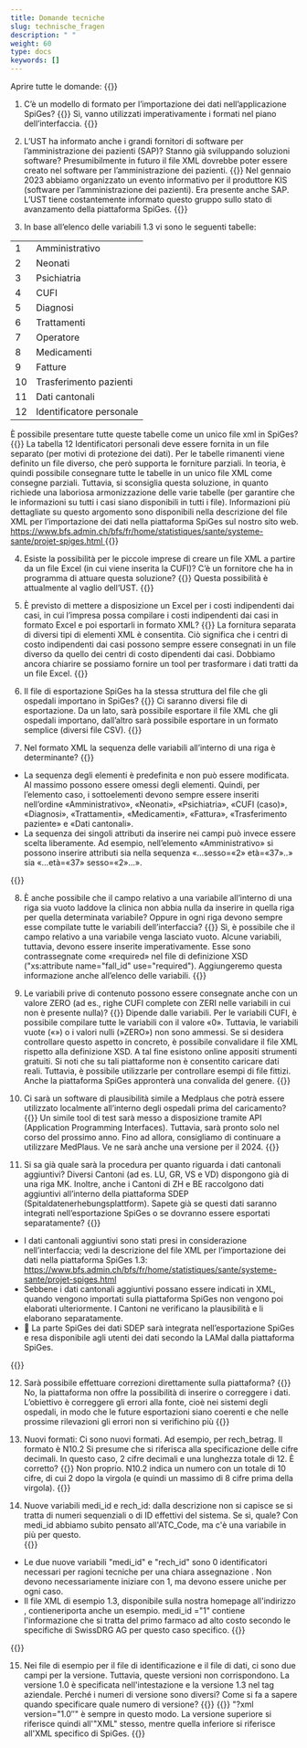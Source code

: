 ```yaml
---
title: Domande tecniche 
slug: technische_fragen
description: " "
weight: 60
type: docs
keywords: []
---
```


Aprire tutte le domande: {{<collapsibleGroupCommand groupId="technische_fragen">}}

1. C’è un modello di formato per l’importazione dei dati nell’applicazione SpiGes?
{{<collapsibleBlock groupId="technische_fragen">}}
Sì, vanno utilizzati imperativamente i formati nel piano dell’interfaccia. 
{{</collapsibleBlock>}}

2. L’UST ha informato anche i grandi fornitori di software per l’amministrazione dei pazienti (SAP)? Stanno già sviluppando soluzioni software? Presumibilmente in futuro il file XML dovrebbe poter essere creato nel software per l’amministrazione dei pazienti.
{{<collapsibleBlock groupId="technische_fragen">}}
Nel gennaio 2023 abbiamo organizzato un evento informativo per il produttore KIS (software per l’amministrazione dei pazienti). Era presente anche SAP. L’UST tiene costantemente informato questo gruppo sullo stato di avanzamento della piattaforma SpiGes.
{{</collapsibleBlock>}}

3. In base all’elenco delle variabili 1.3 vi sono le seguenti tabelle:
<table>
  <tr>
    <td> 1 </td>
    <td> Amministrativo </td>
  </tr>
  <tr>
    <td> 2 </td>
    <td> Neonati </td>
  </tr>
  <tr>
    <td> 3 </td>
    <td> Psichiatria </td>
  </tr>
  <tr>
    <td> 4 </td>
    <td> CUFI </td>
  </tr>
  <tr>
    <td> 5 </td>
    <td> Diagnosi </td>
  </tr>
  <tr>
    <td> 6 </td>
    <td> Trattamenti </td>
  </tr>
  <tr>
    <td> 7 </td>
    <td> Operatore</td>
  </tr>
  <tr>
    <td> 8 </td>
    <td> Medicamenti </td>
  </tr>
  <tr>
    <td> 9 </td>
    <td> Fatture </td>
  </tr>
  <tr>
    <td> 10 </td>
    <td> Trasferimento pazienti </td>
  </tr>
  <tr>
    <td> 11 </td>
    <td> Dati cantonali </td>
  </tr>
  <tr>
    <td> 12 </td>
    <td> Identificatore personale </td>
  </tr>
</table>
È possibile presentare tutte queste tabelle come un unico file xml in SpiGes?
{{<collapsibleBlock groupId="technische_fragen">}}
La tabella 12 Identificatori personali deve essere fornita in un file separato (per motivi di protezione dei dati). Per le tabelle rimanenti viene definito un file diverso, che però supporta le forniture parziali. In teoria, è quindi possibile consegnare tutte le tabelle in un unico file XML come consegne parziali. Tuttavia, si sconsiglia questa soluzione, in quanto richiede una laboriosa armonizzazione delle varie tabelle (per garantire che le informazioni su tutti i casi siano disponibili in tutti i file). Informazioni più dettagliate su questo argomento sono disponibili nella descrizione del file XML per l’importazione dei dati nella piattaforma SpiGes sul nostro sito web.  <a href="https://www.bfs.admin.ch/bfs/fr/home/statistiques/sante/systeme-sante/projet-spiges.html"> https://www.bfs.admin.ch/bfs/fr/home/statistiques/sante/systeme-sante/projet-spiges.html </a>
{{</collapsibleBlock>}}

4. Esiste la possibilità per le piccole imprese di creare un file XML a partire da un file Excel (in cui viene inserita la CUFI)? C’è un fornitore che ha in programma di attuare questa soluzione?
{{<collapsibleBlock groupId="technische_fragen">}}
Questa possibilità è attualmente al vaglio dell’UST.
{{</collapsibleBlock>}}

5. È previsto di mettere a disposizione un Excel per i costi indipendenti dai casi, in cui l’impresa possa compilare i costi indipendenti dai casi in formato Excel e poi esportarli in formato XML? 
{{<collapsibleBlock groupId="technische_fragen">}}
La fornitura separata di diversi tipi di elementi XML è consentita. Ciò significa che i centri di costo indipendenti dai casi possono sempre essere consegnati in un file diverso da quello dei centri di costo dipendenti dai casi. Dobbiamo ancora chiarire se possiamo fornire un tool per trasformare i dati tratti da un file Excel.
{{</collapsibleBlock>}}

6. Il file di esportazione SpiGes ha la stessa struttura del file che gli ospedali importano in SpiGes?
{{<collapsibleBlock groupId="technische_fragen">}}
Ci saranno diversi file di esportazione. Da un lato, sarà possibile esportare il file XML che gli ospedali importano, dall’altro sarà possibile esportare in un formato semplice (diversi file CSV). 
{{</collapsibleBlock>}}

7. Nel formato XML la sequenza delle variabili all’interno di una riga è determinante?
{{<collapsibleBlock groupId="technische_fragen">}}
<ul>
<li> La sequenza degli elementi è predefinita e non può essere modificata. Al massimo possono essere omessi degli elementi. Quindi, per l’elemento caso, i sottoelementi devono sempre essere inseriti nell’ordine «Amministrativo», «Neonati», «Psichiatria», «CUFI (caso)», «Diagnosi», «Trattamenti», «Medicamenti», «Fattura», «Trasferimento paziente» e «Dati cantonali». </li>
<li> La sequenza dei singoli attributi da inserire nei campi può invece essere scelta liberamente. Ad esempio, nell’elemento «Amministrativo» si possono inserire attributi sia nella sequenza «...sesso=«2» età=«37»..» sia «...età=«37» sesso=«2»...». </li>
</ul>
{{</collapsibleBlock>}}

8. È anche possibile che il campo relativo a una variabile all’interno di una riga sia vuoto laddove la clinica non abbia nulla da inserire in quella riga per quella determinata variabile? Oppure in ogni riga devono sempre esse compilate tutte le variabili dell’interfaccia?
{{<collapsibleBlock groupId="technische_fragen">}}
Sì, è possibile che il campo relativo a una variabile venga lasciato vuoto. Alcune variabili, tuttavia, devono essere inserite imperativamente. Esse sono contrassegnate come «required» nel file di definizione XSD ("xs:attribute name="fall_id" use="required"). Aggiungeremo questa informazione anche all’elenco delle variabili.
{{</collapsibleBlock>}}

9. Le variabili prive di contenuto possono essere consegnate anche con un valore ZERO (ad es., righe CUFI complete con ZERI nelle variabili in cui non è presente nulla)? 
{{<collapsibleBlock groupId="technische_fragen">}}
Dipende dalle variabili. Per le variabili CUFI, è possibile compilare tutte le variabili con il valore «0». Tuttavia, le variabili vuote («») o i valori nulli (»ZERO») non sono ammessi. Se si desidera controllare questo aspetto in concreto, è possibile convalidare il file XML rispetto alla definizione XSD. A tal fine esistono online appositi strumenti gratuiti. Si noti che su tali piattaforme non è consentito caricare dati reali. Tuttavia, è possibile utilizzarle per controllare esempi di file fittizi. Anche la piattaforma SpiGes appronterà una convalida del genere. 
{{</collapsibleBlock>}}

10. Ci sarà un software di plausibilità simile a Medplaus che potrà essere utilizzato localmente all’interno degli ospedali prima del caricamento?
{{<collapsibleBlock groupId="technische_fragen">}}
Un simile tool di test sarà messo a disposizione tramite API (Application Programming Interfaces). Tuttavia, sarà pronto solo nel corso del prossimo anno. Fino ad allora, consigliamo di continuare a utilizzare MedPlaus. Ve ne sarà anche una versione per il 2024.
{{</collapsibleBlock>}}

11. Si sa già quale sarà la procedura per quanto riguarda i dati cantonali aggiuntivi? Diversi Cantoni (ad es. LU, GR, VS e VD) dispongono già di una riga MK. Inoltre, anche i Cantoni di ZH e BE raccolgono dati aggiuntivi all’interno della piattaforma SDEP (Spitaldatenerhebungsplattform). Sapete già se questi dati saranno integrati nell’esportazione SpiGes o se dovranno essere esportati separatamente?
{{<collapsibleBlock groupId="technische_fragen">}}
<ul>
<li> I dati cantonali aggiuntivi sono stati presi in considerazione nell’interfaccia; vedi la descrizione del file XML per l’importazione dei dati nella piattaforma SpiGes 1.3: <a href="https://www.bfs.admin.ch/bfs/fr/home/statistiques/sante/systeme-sante/projet-spiges.html"> https://www.bfs.admin.ch/bfs/fr/home/statistiques/sante/systeme-sante/projet-spiges.html </a> </li>
<li> Sebbene i dati cantonali aggiuntivi possano essere indicati in XML, quando vengono importati sulla piattaforma SpiGes non vengono poi elaborati ulteriormente. I Cantoni ne verificano la plausibilità e li elaborano separatamente. </li>
<li> 	La parte SpiGes dei dati SDEP sarà integrata nell’esportazione SpiGes e resa disponibile agli utenti dei dati secondo la LAMal dalla piattaforma SpiGes. </li>
</ul> 
{{</collapsibleBlock>}}

12. Sarà possibile effettuare correzioni direttamente sulla piattaforma?
{{<collapsibleBlock groupId="technische_fragen">}}
No, la piattaforma non offre la possibilità di inserire o correggere i dati. L’obiettivo è correggere gli errori alla fonte, cioè nei sistemi degli ospedali, in modo che le future esportazioni siano coerenti e che nelle prossime rilevazioni gli errori non si verifichino più
{{</collapsibleBlock>}}

13. Nuovi formati: Ci sono nuovi formati. Ad esempio, per rech_betrag. Il formato è N10.2 Si presume che si riferisca alla specificazione delle cifre decimali. In questo caso, 2 cifre decimali e una lunghezza totale di 12. È corretto?
{{<collapsibleBlock groupId="technische_fragen">}}
Non proprio. N10.2 indica un numero con un totale di 10 cifre, di cui 2 dopo la virgola (e quindi un massimo di 8 cifre prima della virgola).
{{</collapsibleBlock>}}

14. Nuove variabili medi_id e rech_id: dalla descrizione non si capisce se si tratta di numeri sequenziali o di ID effettivi del sistema. Se sì, quale? Con medi_id abbiamo subito pensato all'ATC_Code, ma c'è una variabile in più per questo.  
{{<collapsibleBlock groupId="technische_fragen">}}
<ul>
<li> Le due nuove variabili "medi_id" e "rech_id" sono 0  identificatori necessari per ragioni tecniche per una chiara assegnazione . Non devono necessariamente iniziare con 1, ma devono essere uniche per ogni caso. </li>
<li> Il file XML di esempio 1.3, disponibile sulla nostra homepage all'indirizzo , contieneriporta anche un esempio. medi_id ="1" contiene l'informazione che si tratta del primo farmaco ad alto costo secondo le specifiche di SwissDRG AG per questo caso specifico. 
{{<insertImage image="Image5.png" class="edge max-w-90">}}
</li>
</ul>
{{</collapsibleBlock>}}

15. Nei file di esempio per il file di identificazione e il file di dati, ci sono due campi per la versione. Tuttavia, queste versioni non corrispondono. La versione 1.0 è specificata nell'intestazione e la versione 1.3 nel tag aziendale. Perché i numeri di versione sono diversi? Come si fa a sapere quando specificare quale numero di versione?
{{<collapsibleBlock groupId="technische_fragen">}}
{{<insertImage image="Image6.jpg" class="edge max-w-90">}}
"?xml version="1.0″" è sempre in questo modo. La versione superiore si riferisce quindi all'"XML" stesso, mentre quella inferiore si riferisce all'XML specifico di SpiGes.
{{</collapsibleBlock>}}
